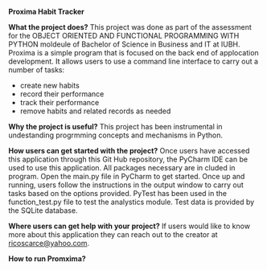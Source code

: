 **Proxima Habit Tracker**

**What the project does?**
This project was done as part of the assessment for the OBJECT ORIENTED AND FUNCTIONAL PROGRAMMING WITH PYTHON moldeule of Bachelor of Science in Business and IT at IUBH. 
Proxima is a simple program that is focused on the back end of applocation development.
It allows users to use a command line interface to carry out a number of tasks:
- create new habits
- record their performance
- track their performance
- remove habits and related records as needed

**Why the project is useful?**
This project has been instrumental in undestanding progrmming concepts and mechanisms in Python.

**How users can get started with the project?**
Once users have accessed this application through this Git Hub repository, the PyCharm IDE can be used to use this application. 
All packages necessary are in cluded in program. 
Open the main.py file in PyCharm to get started.
Once up and running, users follow the instructions in the output window to carry out tasks based on the options provided.
PyTest has been used in the function_test.py file to test the analystics module.
Test data is provided by the SQLite database.

**Where users can get help with your project?**
If users would like to know more about this application they can reach out to the creator at ricoscarce@yahoo.com.

**How to run Promxima?**

